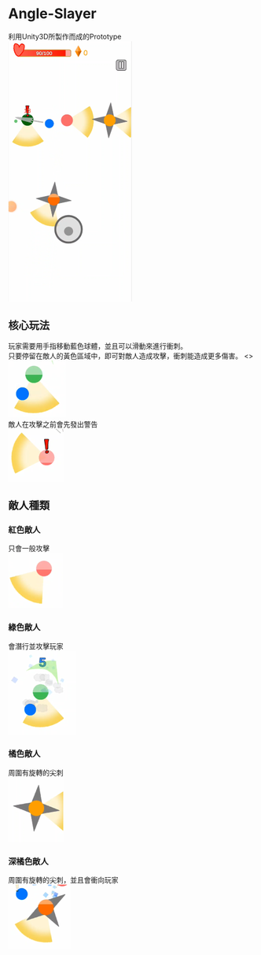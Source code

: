 # Angle-Slayer
利用Unity3D所製作而成的Prototype
<br>
<img src="https://github.com/michael54856/Angle-Slayer/blob/main/ReadmeImage/run.png" width="50%">

## 核心玩法
玩家需要用手指移動藍色球體，並且可以滑動來進行衝刺。
<br>
只要停留在敵人的黃色區域中，即可對敵人造成攻擊，衝刺能造成更多傷害。
<>
![](https://github.com/michael54856/Angle-Slayer/blob/main/ReadmeImage/description1.png)
<br>
敵人在攻擊之前會先發出警告
<br>
![](https://github.com/michael54856/Angle-Slayer/blob/main/ReadmeImage/warning.png)

## 敵人種類

### 紅色敵人
只會一般攻擊
<br>
![](https://github.com/michael54856/Angle-Slayer/blob/main/ReadmeImage/red.png)
### 綠色敵人
會潛行並攻擊玩家
<br>
![](https://github.com/michael54856/Angle-Slayer/blob/main/ReadmeImage/green.png)
### 橘色敵人
周圍有旋轉的尖刺
<br>
![](https://github.com/michael54856/Angle-Slayer/blob/main/ReadmeImage/orange.png)
### 深橘色敵人
周圍有旋轉的尖刺，並且會衝向玩家
<br>
![](https://github.com/michael54856/Angle-Slayer/blob/main/ReadmeImage/orangeRush.png)